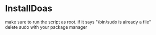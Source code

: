 # InstallDoas
make sure to run the script as root.
if it says "/bin/sudo is already a file" delete sudo with your package manager
